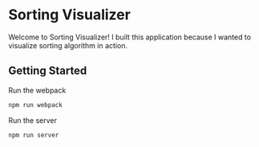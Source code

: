# Sorting Visualizer

Welcome to Sorting Visualizer! I built this application because I wanted to visualize sorting algorithm in action.

## Getting Started

Run the webpack
```sh
npm run webpack
```
Run the server
```sh
npm run server
```
